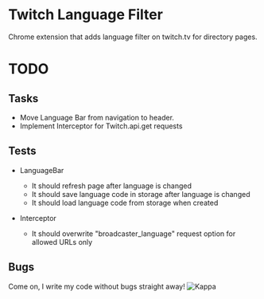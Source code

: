 # Twitch Language Filter

Chrome extension that adds language filter on twitch.tv for directory pages.

# TODO

## Tasks

- Move Language Bar from navigation to header.
- Implement Interceptor for Twitch.api.get requests

## Tests

- LanguageBar
  - It should refresh page after language is changed
  - It should save language code in storage after language is changed
  - It should load language code from storage when created

- Interceptor
  - It should overwrite "broadcaster_language" request option for allowed URLs only

## Bugs

Come on, I write my code without bugs straight away! ![Kappa](http://static-cdn.jtvnw.net/emoticons/v1/25/1.0)